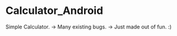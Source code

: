 Calculator_Android
==================
Simple Calculator.
-> Many existing bugs.
-> Just made out of fun. :)
